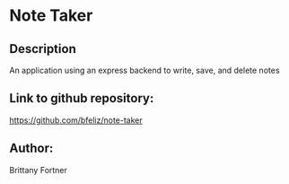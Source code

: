 # Note Taker

## Description

An application using an express backend to write, save, and delete notes

## Link to github repository:

https://github.com/bfeliz/note-taker

## Author:

Brittany Fortner
